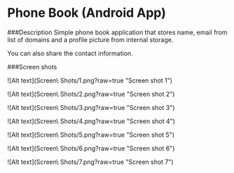 # Phone Book (Android App)


###Description
Simple phone book application that stores name, email from list of domains and a profile picture from internal storage.

You can also share the contact information.


###Screen shots

![Alt text](Screen\ Shots/1.png?raw=true "Screen shot 1")



![Alt text](Screen\ Shots/2.png?raw=true "Screen shot 2")



![Alt text](Screen\ Shots/3.png?raw=true "Screen shot 3")



![Alt text](Screen\ Shots/4.png?raw=true "Screen shot 4")



![Alt text](Screen\ Shots/5.png?raw=true "Screen shot 5")



![Alt text](Screen\ Shots/6.png?raw=true "Screen shot 6")



![Alt text](Screen\ Shots/7.png?raw=true "Screen shot 7")
